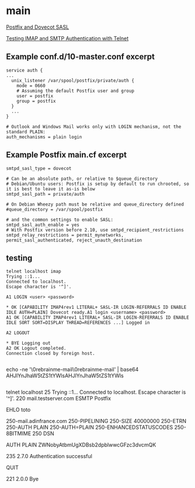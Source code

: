 # main

[Postfix and Dovecot SASL](https://doc.dovecot.org/configuration_manual/howto/postfix_and_dovecot_sasl/)

[Testing IMAP and SMTP Authentication with Telnet](http://www.opensquad.com/blog/testing-imap-and-smtp-authentication-with-telnet/)

## Example conf.d/10-master.conf excerpt

```
service auth {
...
  unix_listener /var/spool/postfix/private/auth {
    mode = 0660
    # Assuming the default Postfix user and group
    user = postfix
    group = postfix
  }
  ...
}

# Outlook and Windows Mail works only with LOGIN mechanism, not the standard PLAIN:
auth_mechanisms = plain login

```

## Example Postfix main.cf excerpt

```
smtpd_sasl_type = dovecot

# Can be an absolute path, or relative to $queue_directory
# Debian/Ubuntu users: Postfix is setup by default to run chrooted, so it is best to leave it as-is below
smtpd_sasl_path = private/auth

# On Debian Wheezy path must be relative and queue_directory defined
#queue_directory = /var/spool/postfix

# and the common settings to enable SASL:
smtpd_sasl_auth_enable = yes
# With Postfix version before 2.10, use smtpd_recipient_restrictions
smtpd_relay_restrictions = permit_mynetworks, permit_sasl_authenticated, reject_unauth_destination

```

## testing

```
telnet localhost imap
Trying ::1...
Connected to localhost.
Escape character is '^]'.

A1 LOGIN <user> <password>

* OK [CAPABILITY IMAP4rev1 LITERAL+ SASL-IR LOGIN-REFERRALS ID ENABLE IDLE AUTH=PLAIN] Dovecot ready.A1 login <username> <password>
A1 OK [CAPABILITY IMAP4rev1 LITERAL+ SASL-IR LOGIN-REFERRALS ID ENABLE IDLE SORT SORT=DISPLAY THREAD=REFERENCES ...] Logged in

A2 LOGOUT

* BYE Logging out
A2 OK Logout completed.
Connection closed by foreign host.


```
echo -ne '\0rebrainme-mail\0rebrainme-mail' | base64
AHJlYnJhaW5tZS1tYWlsAHJlYnJhaW5tZS1tYWls
```

```
telnet localhost 25
Trying ::1...
Connected to localhost.
Escape character is '^]'.
220 mail.testserver.com ESMTP Postfix

EHLO toto

250-mail.adinfrance.com
250-PIPELINING
250-SIZE 40000000
250-ETRN
250-AUTH PLAIN
250-AUTH=PLAIN
250-ENHANCEDSTATUSCODES
250-8BITMIME
250 DSN

AUTH PLAIN ZWNobyAtbmUgXDBsb2dpblwwcGFzc3dvcmQK

235 2.7.0 Authentication successful

QUIT

221 2.0.0 Bye
```
